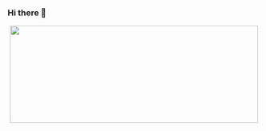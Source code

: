 ### Hi there 👋

<p align="center">
  <img width="495" height="195" src="https://github-readme-stats.vercel.app/api?username=foxzsz&show_icons=true&theme=radical">
</p>
